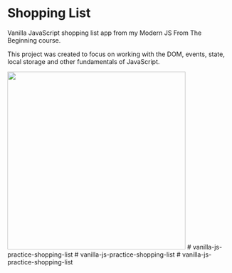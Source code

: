 # Shopping List

Vanilla JavaScript shopping list app from my Modern JS From The Beginning course.

This project was created to focus on working with the DOM, events, state, local storage and other fundamentals of JavaScript.

<img src="images/screen.png" width="400">
# vanilla-js-practice-shopping-list
# vanilla-js-practice-shopping-list
# vanilla-js-practice-shopping-list
